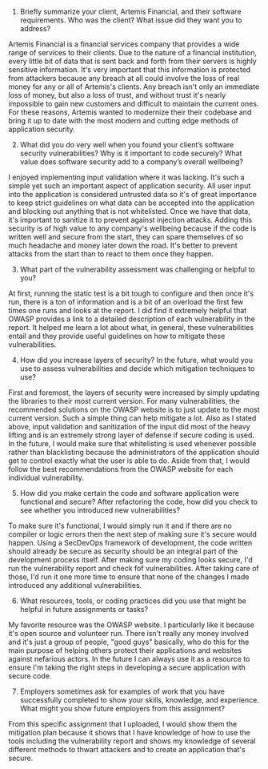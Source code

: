 1. Briefly summarize your client, Artemis Financial, and their software requirements. Who was the client? What issue did they want you to address?

Artemis Financial is a financial services company that provides a wide range of services to their clients. Due to the nature of a financial institution, every little bit of data that is sent back and forth from their servers is highly sensitive information. It's very important that this information is protected from attackers because any breach at all could involve the loss of real money for any or all of Artemis's clients. Any breach isn't only an immediate loss of money, but also a loss of trust, and without trust it's nearly impossible to gain new customers and difficult to maintain the current ones. For these reasons, Artemis wanted to modernize their their codebase and bring it up to date with the most modern and cutting edge methods of application security.

2. What did you do very well when you found your client’s software security vulnerabilities? Why is it important to code securely? What value does software security add to a company’s overall wellbeing?

I enjoyed implementing input validation where it was lacking. It's such a simple yet such an important aspect of application security. All user input into the application is considered untrusted data so it's of great importance to keep strict guidelines on what data can be accepted into the application and blocking out anything that is not whitelisted. Once we have that data, it's important to sanitize it to prevent against injection attacks. Adding this security is of high value to any company's wellbeing because if the code is written well and secure from the start, they can spare themselves of so much headache and money later down the road. It's better to prevent attacks from the start than to react to them once they happen.

3. What part of the vulnerability assessment was challenging or helpful to you?

At first, running the static test is a bit tough to configure and then once it's run, there is a ton of information and is a bit of an overload the first few times one runs and looks at the report. I did find it extremely helpful that OWASP provides a link to a detailed description of each vulnerability in the report. It helped me learn a lot about what, in general, these vulnerabilities entail and they provide useful guidelines on how to mitigate these vulnerabilities.

4. How did you increase layers of security? In the future, what would you use to assess vulnerabilities and decide which mitigation techniques to use?

First and foremost, the layers of security were increased by simply updating the libraries to their most current version. For many vulnerabilities, the recommended solutions on the OWASP website is to just update to the most current version. Such a simple thing can help mitigate a lot. Also as I stated above, input validation and sanitization of the input did most of the heavy lifting and is an extremely strong layer of defense if secure coding is used. In the future, I would make sure that whitelisting is used whenever possible rather than blacklisting because the administrators of the application should get to control exactly what the user is able to do. Aside from that, I would follow the best recommendations from the OWASP website for each individual vulnerability.

5. How did you make certain the code and software application were functional and secure? After refactoring the code, how did you check to see whether you introduced new vulnerabilities?

To make sure it's functional, I would simply run it and if there are no compiler or logic errors then the next step of making sure it's secure would happen. Using a SecDevOps framework of development, the code written should already be secure as security should be an integral part of the development process itself. After making sure my coding looks secure, I'd run the vulnerability report and check fof vulnerabilities. After taking care of those, I'd run it one more time to ensure that none of the changes I made introduced any additional vulnerabilities.

6. What resources, tools, or coding practices did you use that might be helpful in future assignments or tasks?

My favorite resource was the OWASP website. I particularly like it because it's open source and volunteer run. There isn't really any money involved and it's just a group of people, "good guys" basically, who do this for the main purpose of helping others protect their applications and websites against nefarious actors. In the future I can always use it as a resource to ensure I'm taking the right steps in developing a secure application with secure code.

7. Employers sometimes ask for examples of work that you have successfully completed to show your skills, knowledge, and experience. What might you show future employers from this assignment?

From this specific assignment that I uploaded, I would show them the mitigation plan because it shows that I have knowledge of how to use the tools including the vulnerability report and shows my knowledge of several different methods to thwart attackers and to create an application that's secure.
